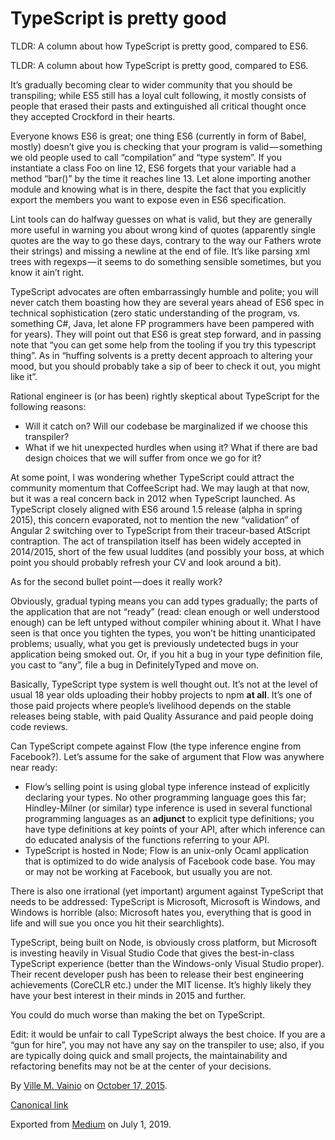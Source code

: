 # TypeScript is pretty good

TLDR: A column about how TypeScript is pretty good, compared to ES6.

TLDR: A column about how TypeScript is pretty good, compared to ES6.

It’s gradually becoming clear to wider community that you should be transpiling; while ES5 still has a loyal cult following, it mostly consists of people that erased their pasts and extinguished all critical thought once they accepted Crockford in their hearts.

Everyone knows ES6 is great; one thing ES6 (currently in form of Babel, mostly) doesn’t give you is checking that your program is valid — something we old people used to call “compilation” and “type system”. If you instantiate a class Foo on line 12, ES6 forgets that your variable had a method “bar()” by the time it reaches line 13. Let alone importing another module and knowing what is in there, despite the fact that you explicitly export the members you want to expose even in ES6 specification.

Lint tools can do halfway guesses on what is valid, but they are generally more useful in warning you about wrong kind of quotes (apparently single quotes are the way to go these days, contrary to the way our Fathers wrote their strings) and missing a newline at the end of file. It’s like parsing xml trees with regexps — it seems to do something sensible sometimes, but you know it ain’t right.

TypeScript advocates are often embarrassingly humble and polite; you will never catch them boasting how they are several years ahead of ES6 spec in technical sophistication (zero static understanding of the program, vs. something C#, Java, let alone FP programmers have been pampered with for years). They will point out that ES6 is great step forward, and in passing note that “you can get some help from the tooling if you try this typescript thing”. As in “huffing solvents is a pretty decent approach to altering your mood, but you should probably take a sip of beer to check it out, you might like it”.

Rational engineer is (or has been) rightly skeptical about TypeScript for the following reasons:

*   Will it catch on? Will our codebase be marginalized if we choose this transpiler?
*   What if we hit unexpected hurdles when using it? What if there are bad design choices that we will suffer from once we go for it?

At some point, I was wondering whether TypeScript could attract the community momentum that CoffeeScript had. We may laugh at that now, but it was a real concern back in 2012 when TypeScript launched. As TypeScript closely aligned with ES6 around 1.5 release (alpha in spring 2015), this concern evaporated, not to mention the new “validation” of Angular 2 switching over to TypeScript from their traceur-based AtScript contraption. The act of transpilation itself has been widely accepted in 2014/2015, short of the few usual luddites (and possibly your boss, at which point you should probably refresh your CV and look around a bit).

As for the second bullet point — does it really work?

Obviously, gradual typing means you can add types gradually; the parts of the application that are not “ready” (read: clean enough or well understood enough) can be left untyped without compiler whining about it. What I have seen is that once you tighten the types, you won’t be hitting unanticipated problems; usually, what you get is previously undetected bugs in your application being smoked out. Or, if you hit a bug in your type definition file, you cast to “any”, file a bug in DefinitelyTyped and move on.

Basically, TypeScript type system is well thought out. It’s not at the level of usual 18 year olds uploading their hobby projects to npm **at all**. It’s one of those paid projects where people’s livelihood depends on the stable releases being stable, with paid Quality Assurance and paid people doing code reviews.

Can TypeScript compete against Flow (the type inference engine from Facebook?). Let’s assume for the sake of argument that Flow was anywhere near ready:

*   Flow’s selling point is using global type inference instead of explicitly declaring your types. No other programming language goes this far; Hindley-Milner (or similar) type inference is used in several functional programming languages as an **adjunct** to explicit type definitions; you have type definitions at key points of your API, after which inference can do educated analysis of the functions referring to your API.
*   TypeScript is hosted in Node; Flow is an unix-only Ocaml application that is optimized to do wide analysis of Facebook code base. You may or may not be working at Facebook, but usually you are not.

There is also one irrational (yet important) argument against TypeScript that needs to be addressed: TypeScript is Microsoft, Microsoft is Windows, and Windows is horrible (also: Microsoft hates you, everything that is good in life and will sue you once you hit their searchlights).

TypeScript, being built on Node, is obviously cross platform, but Microsoft is investing heavily in Visual Studio Code that gives the best-in-class TypeScript experience (better than the Windows-only Visual Studio proper). Their recent developer push has been to release their best engineering achievements (CoreCLR etc.) under the MIT license. It’s highly likely they have your best interest in their minds in 2015 and further.

You could do much worse than making the bet on TypeScript.

Edit: it would be unfair to call TypeScript always the best choice. If you are a “gun for hire”, you may not have any say on the transpiler to use; also, if you are typically doing quick and small projects, the maintainability and refactoring benefits may not be at the center of your decisions.

By [Ville M. Vainio](https://medium.com/@vivainio) on [October 17, 2015](https://medium.com/p/d8fecf80ea0c).

[Canonical link](https://medium.com/@vivainio/typescript-is-pretty-good-d8fecf80ea0c)

Exported from [Medium](https://medium.com) on July 1, 2019.